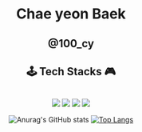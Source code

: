 <div align="center">
  <h1> Chae yeon Baek <h2> @100_cy </h2>
  <h2> 🕹️ Tech Stacks 🎮 </h2> <br>
  
<img src="https://img.shields.io/badge/Spring Boot-6DB33F?style=flat&logo=Spring Boot&logoColor=black">
<img src="https://img.shields.io/badge/Django-092E20?style=flat&logo=Django&logoColor=white">
<img src="https://img.shields.io/badge/Node.js-339933?style=flat&logo=Node.js&logoColor=white">
<img src="https://img.shields.io/badge/React-61DAFB?style=flat&logo=React&logoColor=white">
  
![Anurag's GitHub stats](https://github-readme-stats.vercel.app/api?username=codusl100&show_icons=true&theme=radical) 
[![Top Langs](https://github-readme-stats.vercel.app/api/top-langs/?username=codusl100&layout=compact)](https://github.com/codusl100/github-readme-stats)
</div>
